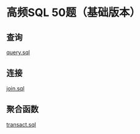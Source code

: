 # 高频SQL 50题（基础版本）

## 查询

[query.sql](src/query.sql)

## 连接

[join.sql](src/join.sql)

## 聚合函数

[transact.sql](src/transact.sql)